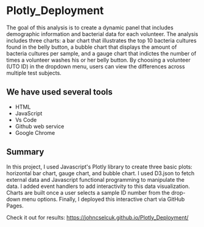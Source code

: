 # Plotly_Deployment



The goal of this analysis is to create a dynamic panel that includes demographic information and bacterial data for each volunteer. The analysis includes three charts: a bar chart that illustrates the top 10 bacteria cultures found in the belly button, a bubble chart that displays the amount of bacteria cultures per sample, and a gauge chart that indictes the number of times a volunteer washes his or her belly button. By choosing a volunteer (UTO ID) in the dropdown menu, users can view the differences across multiple test subjects.

## We have used several tools
- HTML
- JavaScript
- Vs Code
- Github web service
- Google Chrome

## Summary
In this project, I used Javascript's Plotly library to create three basic plots: horizontal bar chart, gauge chart, and bubble chart. I used D3.json to fetch external data and Javascript functional programming to manipulate the data. I added event handlers to add interactivity to this data visualization. Charts are built once a user selects a sample ID number from the drop-down menu options. Finally, I deployed this interactive chart via GitHub Pages.


Check it out for results: https://johncselcuk.github.io/Plotly_Deployment/

